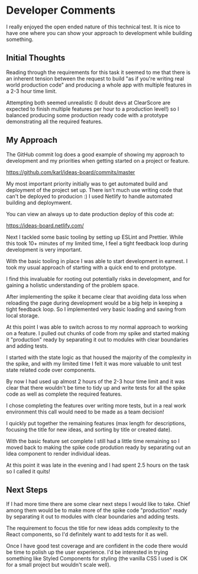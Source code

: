 # Developer Comments

I really enjoyed the open ended nature of this technical test. It is nice to have one where you can show your approach to development while building something.

## Initial Thoughts

Reading through the requirements for this task it seemed to me that there is an inherent tension between the request to build "as if you're writing real world production code" and producing a whole app with multiple features in a 2-3 hour time limit.

Attempting both seemed unrealistic (I doubt devs at ClearScore are expected to finish multiple features per hour to a production level!) so I balanced producing some production ready code with a prototype demonstrating all the required features.

## My Approach

The GitHub commit log does a good example of showing my approach to development and my priorities when getting started on a project or feature.

https://github.com/karl/ideas-board/commits/master

My most important priority initially was to get automated build and deployment of the project set up. There isn't much use writing code that can't be deployed to producion :) I used Netlify to handle automated building and deploymwent.

You can view an always up to date production deploy of this code at:

https://ideas-board.netlify.com/

Next I tackled some basic tooling by setting up ESLint and Prettier. While this took 10+ minutes of my limited time, I feel a tight feedback loop during development is very important.

With the basic tooling in place I was able to start development in earnest. I took my usual approach of starting with a quick end to end prototype.

I find this invaluable for rooting out potentially risks in development, and for gaining a holistic understanding of the problem space.

After implementing the spike it became clear that avoiding data loss when reloading the page during development would be a big help in keeping a tight feedback loop. So I implemented very basic loading and saving from local storage.

At this point I was able to switch across to my normal approach to working on a feature. I pulled out chunks of code from my spike and started making it "production" ready by separating it out to modules with clear boundaries and adding tests.

I started with the state logic as that housed the majority of the complexity in the spike, and with my limited time I felt it was more valuable to unit test state related code over components.

By now I had used up almost 2 hours of the 2-3 hour time limit and it was clear that there wouldn't be time to tidy up and write tests for all the spike code as well as complete the required features.

I chose completing the features over writing more tests, but in a real work environment this call would need to be made as a team decision!

I quickly put together the remaining features (max length for descriptions, focusing the title for new ideas, and sorting by title or created date).

With the basic feature set complete I still had a little time remaining so I moved back to making the spike code prodution ready by separating out an Idea component to render individual ideas.

At this point it was late in the evening and I had spent 2.5 hours on the task so I called it quits!

## Next Steps

If I had more time there are some clear next steps I would like to take. Chief among them would be to make more of the spike code "production" ready by separating it out to modules with clear boundaries and adding tests.

The requirement to focus the title for new ideas adds complexity to the React components, so I'd definitely want to add tests for it as well.

Once I have good test coverage and are confident in the code there would be time to polish up the user experience. I'd be interested in trying something like Styled Components for styling (the vanilla CSS I used is OK for a small project but wouldn't scale well).
